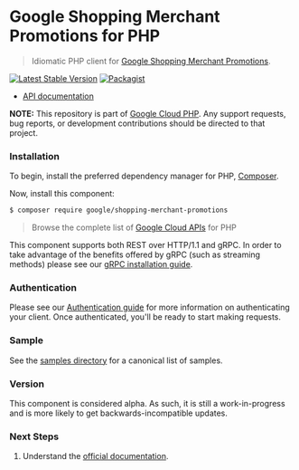 # Google Shopping Merchant Promotions for PHP

> Idiomatic PHP client for [Google Shopping Merchant Promotions](https://developers.google.com/merchant/api).

[![Latest Stable Version](https://poser.pugx.org/google/shopping-merchant-promotions/v/stable)](https://packagist.org/packages/google/shopping-merchant-promotions) [![Packagist](https://img.shields.io/packagist/dm/google/shopping-merchant-promotions.svg)](https://packagist.org/packages/google/shopping-merchant-promotions)

* [API documentation](https://cloud.google.com/php/docs/reference/shopping-merchant-promotions/latest)

**NOTE:** This repository is part of [Google Cloud PHP](https://github.com/googleapis/google-cloud-php). Any
support requests, bug reports, or development contributions should be directed to
that project.

### Installation

To begin, install the preferred dependency manager for PHP, [Composer](https://getcomposer.org/).

Now, install this component:

```sh
$ composer require google/shopping-merchant-promotions
```

> Browse the complete list of [Google Cloud APIs](https://cloud.google.com/php/docs/reference)
> for PHP

This component supports both REST over HTTP/1.1 and gRPC. In order to take advantage of the benefits
offered by gRPC (such as streaming methods) please see our
[gRPC installation guide](https://cloud.google.com/php/grpc).

### Authentication

Please see our [Authentication guide](https://github.com/googleapis/google-cloud-php/blob/main/AUTHENTICATION.md) for more information
on authenticating your client. Once authenticated, you'll be ready to start making requests.

### Sample

See the [samples directory](https://github.com/googleapis/php-shopping-merchant-promotions/tree/main/samples) for a canonical list of samples.

### Version

This component is considered alpha. As such, it is still a work-in-progress and is more likely to get backwards-incompatible updates.

### Next Steps

1. Understand the [official documentation](https://developers.google.com/merchant/api).

